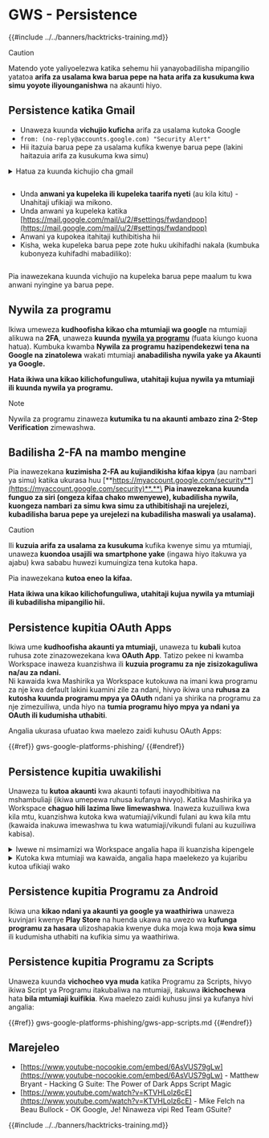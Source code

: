 # GWS - Persistence

{{#include ../../banners/hacktricks-training.md}}

> [!CAUTION]
> Matendo yote yaliyoelezwa katika sehemu hii yanayobadilisha mipangilio yatatoa **arifa za usalama kwa barua pepe na hata arifa za kusukuma kwa simu yoyote iliyounganishwa** na akaunti hiyo.

## **Persistence katika Gmail**

- Unaweza kuunda **vichujio kuficha** arifa za usalama kutoka Google
- `from: (no-reply@accounts.google.com) "Security Alert"`
- Hii itazuia barua pepe za usalama kufika kwenye barua pepe (lakini haitazuia arifa za kusukuma kwa simu)

<details>

<summary>Hatua za kuunda kichujio cha gmail</summary>

(Maelekezo kutoka [**hapa**](https://support.google.com/mail/answer/6579))

1. Fungua [Gmail](https://mail.google.com/).
2. Katika kisanduku cha kutafuta kilichoko juu, bonyeza Onyesha chaguzi za kutafuta ![photos tune](https://lh3.googleusercontent.com/cD6YR_YvqXqNKxrWn2NAWkV6tjJtg8vfvqijKT1_9zVCrl2sAx9jROKhLqiHo2ZDYTE=w36).
3. Ingiza vigezo vyako vya kutafuta. Ikiwa unataka kuangalia kama utafutaji wako umefanya kazi vizuri, angalia ni barua pepe zipi zinaonekana kwa kubonyeza **Tafuta**.
4. Chini ya dirisha la kutafuta, bonyeza **Unda kichujio**.
5. Chagua unachotaka kichujio kifanye.
6. Bonyeza **Unda kichujio**.

Angalia kichujio chako cha sasa (ili kuifuta) katika [https://mail.google.com/mail/u/0/#settings/filters](https://mail.google.com/mail/u/0/#settings/filters)

</details>

<figure><img src="../../images/image (331).png" alt=""><figcaption></figcaption></figure>

- Unda **anwani ya kupeleka ili kupeleka taarifa nyeti** (au kila kitu) - Unahitaji ufikiaji wa mikono.
- Unda anwani ya kupeleka katika [https://mail.google.com/mail/u/2/#settings/fwdandpop](https://mail.google.com/mail/u/2/#settings/fwdandpop)
- Anwani ya kupokea itahitaji kuthibitisha hii
- Kisha, weka kupeleka barua pepe zote huku ukihifadhi nakala (kumbuka kubonyeza kuhifadhi mabadiliko):

<figure><img src="../../images/image (332).png" alt=""><figcaption></figcaption></figure>

Pia inawezekana kuunda vichujio na kupeleka barua pepe maalum tu kwa anwani nyingine ya barua pepe.

## Nywila za programu

Ikiwa umeweza **kudhoofisha kikao cha mtumiaji wa google** na mtumiaji alikuwa na **2FA**, unaweza **kuunda** [**nywila ya programu**](https://support.google.com/accounts/answer/185833?hl=en) (fuata kiungo kuona hatua). Kumbuka kwamba **Nywila za programu hazipendekezwi tena na Google na zinatolewa** wakati mtumiaji **anabadilisha nywila yake ya Akaunti ya Google.**

**Hata ikiwa una kikao kilichofunguliwa, utahitaji kujua nywila ya mtumiaji ili kuunda nywila ya programu.**

> [!NOTE]
> Nywila za programu zinaweza **kutumika tu na akaunti ambazo zina 2-Step Verification** zimewashwa.

## Badilisha 2-FA na mambo mengine

Pia inawezekana **kuzimisha 2-FA au kujiandikisha kifaa kipya** (au nambari ya simu) katika ukurasa huu [**https://myaccount.google.com/security**](https://myaccount.google.com/security)**.**\
**Pia inawezekana kuunda funguo za siri (ongeza kifaa chako mwenyewe), kubadilisha nywila, kuongeza nambari za simu kwa simu za uthibitishaji na urejelezi, kubadilisha barua pepe ya urejelezi na kubadilisha maswali ya usalama).**

> [!CAUTION]
> Ili **kuzuia arifa za usalama za kusukuma** kufika kwenye simu ya mtumiaji, unaweza **kuondoa usajili wa smartphone yake** (ingawa hiyo itakuwa ya ajabu) kwa sababu huwezi kumuingiza tena kutoka hapa.
>
> Pia inawezekana **kutoa eneo la kifaa.**

**Hata ikiwa una kikao kilichofunguliwa, utahitaji kujua nywila ya mtumiaji ili kubadilisha mipangilio hii.**

## Persistence kupitia OAuth Apps

Ikiwa ume **kudhoofisha akaunti ya mtumiaji,** unaweza tu **kubali** kutoa ruhusa zote zinazowezekana kwa **OAuth App**. Tatizo pekee ni kwamba Workspace inaweza kuanzishwa ili **kuzuia programu za nje zisizokaguliwa na/au za ndani.**\
Ni kawaida kwa Mashirika ya Workspace kutokuwa na imani kwa programu za nje kwa default lakini kuamini zile za ndani, hivyo ikiwa una **ruhusa za kutosha kuunda programu mpya ya OAuth** ndani ya shirika na programu za nje zimezuiliwa, unda hiyo na **tumia programu hiyo mpya ya ndani ya OAuth ili kudumisha uthabiti**.

Angalia ukurasa ufuatao kwa maelezo zaidi kuhusu OAuth Apps:

{{#ref}}
gws-google-platforms-phishing/
{{#endref}}

## Persistence kupitia uwakilishi

Unaweza tu **kutoa akaunti** kwa akaunti tofauti inayodhibitiwa na mshambuliaji (ikiwa umepewa ruhusa kufanya hivyo). Katika Mashirika ya Workspace **chaguo hili lazima liwe** **limewashwa**. Inaweza kuzuiliwa kwa kila mtu, kuanzishwa kutoka kwa watumiaji/vikundi fulani au kwa kila mtu (kawaida inakuwa imewashwa tu kwa watumiaji/vikundi fulani au kuzuiliwa kabisa).

<details>

<summary>Iwewe ni msimamizi wa Workspace angalia hapa ili kuanzisha kipengele</summary>

(Maelezo [yaliyokopwa kutoka kwenye hati](https://support.google.com/a/answer/7223765))

Kama msimamizi wa shirika lako (kwa mfano, kazi yako au shule), unadhibiti ikiwa watumiaji wanaweza kutoa ufikiaji kwa akaunti yao ya Gmail. Unaweza kuruhusu kila mtu kuwa na chaguo la kutoa akaunti zao. Au, ruhusu tu watu katika idara fulani kuanzisha uwakilishi. Kwa mfano, unaweza:

- Ongeza msaidizi wa kiutawala kama mwakilishi kwenye akaunti yako ya Gmail ili waweze kusoma na kutuma barua pepe kwa niaba yako.
- Ongeza kundi, kama idara yako ya mauzo, katika Vikundi kama mwakilishi ili kuwapa kila mtu ufikiaji wa akaunti moja ya Gmail.

Watumiaji wanaweza tu kutoa ufikiaji kwa mtumiaji mwingine katika shirika moja, bila kujali kikoa chao au kitengo chao cha shirika.

#### Mipaka na vizuizi vya uwakilishi

- **Ruhusu watumiaji kutoa ufikiaji wa sanduku lao la barua kwa kundi la Google** chaguo: Ili kutumia chaguo hili, lazima iwe imewashwa kwa OU ya akaunti iliyotolewa na kwa kila mwanachama wa kundi la OU. Wanachama wa kundi wanaotegemea OU bila chaguo hili kuanzishwa hawawezi kufikia akaunti iliyotolewa.
- Kwa matumizi ya kawaida, watumiaji 40 waliotolewa wanaweza kufikia akaunti ya Gmail kwa wakati mmoja. Matumizi ya juu ya wastani na mwakilishi mmoja au zaidi yanaweza kupunguza idadi hii.
- Mchakato wa kiotomatiki ambao mara kwa mara unafikia Gmail pia unaweza kupunguza idadi ya wawakilishi wanaoweza kufikia akaunti kwa wakati mmoja. Mchakato haya ni pamoja na APIs au nyongeza za kivinjari zinazofikia Gmail mara kwa mara.
- Akaunti moja ya Gmail inasaidia hadi wawakilishi 1,000 pekee. Kundi katika Vikundi kinahesabiwa kama mwakilishi mmoja kuelekea kikomo.
- Uwakilishi hauongeza mipaka kwa akaunti ya Gmail. Akaunti za Gmail zenye watumiaji waliotolewa zina mipaka na sera za kawaida za akaunti ya Gmail. Kwa maelezo zaidi, tembelea [Mipaka na sera za Gmail](https://support.google.com/a/topic/28609).

#### Hatua ya 1: Washa uwakilishi wa Gmail kwa watumiaji wako

**Kabla hujaanza:** Ili kutumia mipangilio kwa watumiaji fulani, weka akaunti zao katika [kitengo cha shirika](https://support.google.com/a/topic/1227584).

1.  [Ingia](https://admin.google.com/) kwenye [konstuli ya Google Admin](https://support.google.com/a/answer/182076).

Ingia kwa kutumia _akaunti ya msimamizi_, si akaunti yako ya sasa CarlosPolop@gmail.com

2.  Katika konstuli ya Admin, nenda kwenye Menyu ![](https://storage.googleapis.com/support-kms-prod/JxKYG9DqcsormHflJJ8Z8bHuyVI5YheC0lAp)![na kisha](https://storage.googleapis.com/support-kms-prod/Th2Tx0uwPMOhsMPn7nRXMUo3vs6J0pto2DTn)![](https://storage.googleapis.com/support-kms-prod/ocGtUSENh4QebLpvZcmLcNRZyaTBcolMRSyl) **Apps**![na kisha](https://storage.googleapis.com/support-kms-prod/Th2Tx0uwPMOhsMPn7nRXMUo3vs6J0pto2DTn)**Google Workspace**![na kisha](https://storage.googleapis.com/support-kms-prod/Th2Tx0uwPMOhsMPn7nRXMUo3vs6J0pto2DTn)**Gmail**![na kisha](https://storage.googleapis.com/support-kms-prod/Th2Tx0uwPMOhsMPn7nRXMUo3vs6J0pto2DTn)**Mipangilio ya mtumiaji**.
3.  Ili kutumia mipangilio kwa kila mtu, acha kitengo cha juu cha shirika kikiwa kimechaguliwa. Vinginevyo, chagua [kitengo cha shirika](https://support.google.com/a/topic/1227584) cha mtoto.
4.  Bonyeza **Uwakilishi wa Barua**.
5.  Angalia kisanduku cha **Ruhusu watumiaji kutoa ufikiaji wa sanduku lao la barua kwa watumiaji wengine katika kikoa**.
6.  (Hiari) Ili kuruhusu watumiaji kubaini ni taarifa zipi za mtumaji zinazojumuishwa katika ujumbe wa uwakilishi unaotumwa kutoka kwa akaunti yao, angalia kisanduku cha **Ruhusu watumiaji kubadilisha mipangilio hii**.
7.  Chagua chaguo kwa taarifa za mtumaji za kawaida zinazojumuishwa katika ujumbe unaotumwa na wawakilishi:
- **Onyesha mmiliki wa akaunti na mwakilishi aliyemtuma barua pepe**—Ujumbe unajumuisha anwani za barua pepe za mmiliki wa akaunti ya Gmail na mwakilishi.
- **Onyesha mmiliki wa akaunti pekee**—Ujumbe unajumuisha anwani ya barua pepe ya mmiliki wa akaunti ya Gmail pekee. Anwani ya barua pepe ya mwakilishi haijajumuishwa.
8.  (Hiari) Ili kuruhusu watumiaji kuongeza kundi katika Vikundi kama mwakilishi, angalia kisanduku cha **Ruhusu watumiaji kutoa ufikiaji wa sanduku lao la barua kwa kundi la Google**.
9.  Bonyeza **Hifadhi**. Ikiwa umeanzisha kitengo cha shirika cha mtoto, unaweza kuwa na uwezo wa **Kurithi** au **Kuzidi** mipangilio ya kitengo cha shirika cha mzazi.
10. (Hiari) Ili kuwasha uwakilishi wa Gmail kwa vitengo vingine vya shirika, rudia hatua 3–9.

Mabadiliko yanaweza kuchukua hadi masaa 24 lakini kawaida hutokea haraka zaidi. [Jifunze zaidi](https://support.google.com/a/answer/7514107)

#### Hatua ya 2: Wape watumiaji kuweka wawakilishi kwa akaunti zao

Baada ya kuwasha uwakilishi, watumiaji wako wanaenda kwenye mipangilio yao ya Gmail ili kuwateua wawakilishi. Wawakilishi wanaweza kisha kusoma, kutuma, na kupokea ujumbe kwa niaba ya mtumiaji.

Kwa maelezo zaidi, waelekeze watumiaji kwenye [Wakilishi na ushirikiano kwenye barua pepe](https://support.google.com/a/users/answer/138350).

</details>

<details>

<summary>Kutoka kwa mtumiaji wa kawaida, angalia hapa maelekezo ya kujaribu kutoa ufikiaji wako</summary>

(Maelezo yaliyokopwa [**kutoka kwenye hati**](https://support.google.com/mail/answer/138350))

Unaweza kuongeza hadi wawakilishi 10.

Ikiwa unatumia Gmail kupitia kazi yako, shule, au shirika lingine:

- Unaweza kuongeza hadi wawakilishi 1000 ndani ya shirika lako.
- Kwa matumizi ya kawaida, wawakilishi 40 wanaweza kufikia akaunti ya Gmail kwa wakati mmoja.
- Ikiwa unatumia michakato ya kiotomatiki, kama APIs au nyongeza za kivinjari, wawakilishi wachache wanaweza kufikia akaunti ya Gmail kwa wakati mmoja.

1. Katika kompyuta yako, fungua [Gmail](https://mail.google.com/). Huwezi kuongeza wawakilishi kutoka kwenye programu ya Gmail.
2. Katika kona ya juu kulia, bonyeza Mipangilio ![Settings](https://lh3.googleusercontent.com/p3J-ZSPOLtuBBR_ofWTFDfdgAYQgi8mR5c76ie8XQ2wjegk7-yyU5zdRVHKybQgUlQ=w36-h36) ![na kisha](https://lh3.googleusercontent.com/3_l97rr0GvhSP2XV5OoCkV2ZDTIisAOczrSdzNCBxhIKWrjXjHucxNwocghoUa39gw=w36-h36) **Tazama mipangilio yote**.
3. Bonyeza tab ya **Akaunti na Uagizaji** au **Akaunti**.
4. Katika sehemu ya "Ruhusu ufikiaji kwa akaunti yako", bonyeza **Ongeza akaunti nyingine**. Ikiwa unatumia Gmail kupitia kazi yako au shule, shirika lako linaweza kuzuia uwakilishi wa barua pepe. Ikiwa huoni mipangilio hii, wasiliana na msimamizi wako.
- Ikiwa huoni Ruhusu ufikiaji kwa akaunti yako, basi imezuiliwa.
5. Ingiza anwani ya barua pepe ya mtu unayetaka kuongeza. Ikiwa unatumia Gmail kupitia kazi yako, shule, au shirika lingine, na msimamizi wako anaruhusu, unaweza kuingiza anwani ya barua pepe ya kundi. Kundi hili lazima liwe na kikoa sawa na shirika lako. Wanachama wa nje wa kundi wanakabiliwa na ufikiaji wa uwakilishi.\
\
**Muhimu:** Ikiwa akaunti unayotoa ni akaunti mpya au nywila ilibadilishwa, Msimamizi lazima azime sharti la kubadilisha nywila unapojisajili mara ya kwanza.

- [Jifunze jinsi Msimamizi anavyoweza kuunda mtumiaji](https://support.google.com/a/answer/33310).
- [Jifunze jinsi Msimamizi anavyoweza kubadilisha nywila](https://support.google.com/a/answer/33319).

6\. Bonyeza **Hatua inayofuata** ![na kisha](https://lh3.googleusercontent.com/QbWcYKta5vh_4-OgUeFmK-JOB0YgLLoGh69P478nE6mKdfpWQniiBabjF7FVoCVXI0g=h36) **Tuma barua pepe ili kutoa ufikiaji**.

Mtu uliyemongeza atapata barua pepe ikimwomba kuthibitisha. Mwaliko unakoma baada ya wiki moja.

Ikiwa umeongeza kundi, wanachama wote wa kundi watakuwa wawakilishi bila haja ya kuthibitisha.

Kumbuka: Inaweza kuchukua hadi masaa 24 kwa uwakilishi kuanza kufanya kazi.

</details>

## Persistence kupitia Programu za Android

Ikiwa una **kikao ndani ya akaunti ya google ya waathiriwa** unaweza kuvinjari kwenye **Play Store** na huenda ukawa na uwezo wa **kufunga programu za hasara** ulizoshapakia kwenye duka moja kwa moja **kwa simu** ili kudumisha uthabiti na kufikia simu ya waathiriwa.

## **Persistence kupitia** Programu za Scripts

Unaweza kuunda **vichocheo vya muda** katika Programu za Scripts, hivyo ikiwa Script ya Programu itakubaliwa na mtumiaji, itakuwa **ikichochewa** hata **bila mtumiaji kuifikia**. Kwa maelezo zaidi kuhusu jinsi ya kufanya hivi angalia:

{{#ref}}
gws-google-platforms-phishing/gws-app-scripts.md
{{#endref}}

## Marejeleo

- [https://www.youtube-nocookie.com/embed/6AsVUS79gLw](https://www.youtube-nocookie.com/embed/6AsVUS79gLw) - Matthew Bryant - Hacking G Suite: The Power of Dark Apps Script Magic
- [https://www.youtube.com/watch?v=KTVHLolz6cE](https://www.youtube.com/watch?v=KTVHLolz6cE) - Mike Felch na Beau Bullock - OK Google, Je! Ninaweza vipi Red Team GSuite?

{{#include ../../banners/hacktricks-training.md}}
